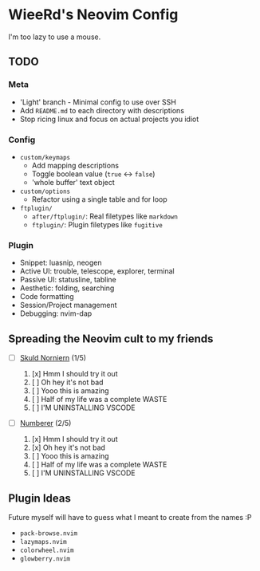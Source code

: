 # WieeRd's Neovim Config

I'm too lazy to use a mouse.

## TODO

### Meta

- 'Light' branch - Minimal config to use over SSH
- Add `README.md` to each directory with descriptions
- Stop ricing linux and focus on actual projects you idiot

### Config

- `custom/keymaps`
	+ Add mapping descriptions
	+ Toggle boolean value (`true` <-> `false`)
	+ 'whole buffer' text object
- `custom/options`
	+ Refactor using a single table and for loop
- `ftplugin/`
	+ `after/ftplugin/`: Real filetypes like `markdown`
	+ `ftplugin/`: Plugin filetypes like `fugitive`

### Plugin

- Snippet: luasnip, neogen
- Active UI: trouble, telescope, explorer, terminal
- Passive UI: statusline, tabline
- Aesthetic: folding, searching
- Code formatting
- Session/Project management
- Debugging: nvim-dap

## Spreading the Neovim cult to my friends

- [ ] [Skuld Norniern](https://github.com/SkuldNorniern "fellow fox lover :D") (1/5)

	1. [x] Hmm I should try it out
	2. [ ] Oh hey it's not bad
	3. [ ] Yooo this is amazing
	4. [ ] Half of my life was a complete WASTE
	5. [ ] I'M UNINSTALLING VSCODE

- [ ] [Numberer](https://github.com/ybs1164) (2/5)

	1. [x] Hmm I should try it out
	2. [x] Oh hey it's not bad
	3. [ ] Yooo this is amazing
	4. [ ] Half of my life was a complete WASTE
	5. [ ] I'M UNINSTALLING VSCODE

## Plugin Ideas

Future myself will have to guess what I meant to create from the names :P

- `pack-browse.nvim`
- `lazymaps.nvim`
- `colorwheel.nvim`
- `glowberry.nvim`
